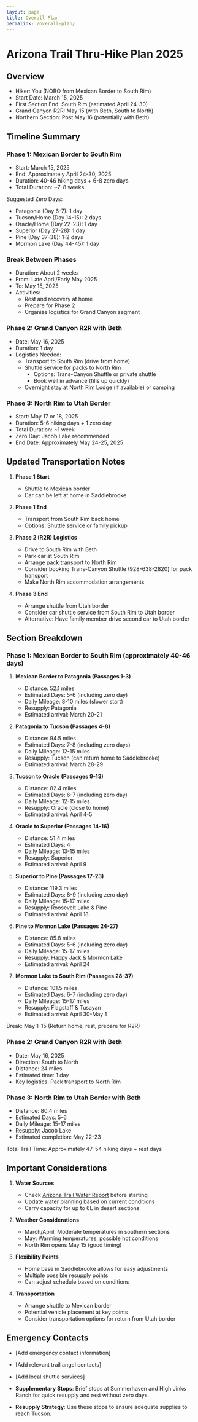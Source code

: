 ```yaml
---
layout: page
title: Overall Plan
permalink: /overall-plan/
---
```


# Arizona Trail Thru-Hike Plan 2025
## Overview
- Hiker: You (NOBO from Mexican Border to South Rim)
- Start Date: March 15, 2025
- First Section End: South Rim (estimated April 24-30)
- Grand Canyon R2R: May 15 (with Beth, South to North)
- Northern Section: Post May 16 (potentially with Beth)

## Timeline Summary
### Phase 1: Mexican Border to South Rim
- Start: March 15, 2025
- End: Approximately April 24-30, 2025
- Duration: 40-46 hiking days + 6-8 zero days
- Total Duration: ~7-8 weeks

Suggested Zero Days:
- Patagonia (Day 6-7): 1 day
- Tucson/Home (Day 14-15): 2 days
- Oracle/Home (Day 22-23): 1 day
- Superior (Day 27-28): 1 day
- Pine (Day 37-38): 1-2 days
- Mormon Lake (Day 44-45): 1 day

### Break Between Phases
- Duration: About 2 weeks
- From: Late April/Early May 2025
- To: May 15, 2025
- Activities:
  - Rest and recovery at home
  - Prepare for Phase 2
  - Organize logistics for Grand Canyon segment

### Phase 2: Grand Canyon R2R with Beth
- Date: May 16, 2025
- Duration: 1 day
- Logistics Needed:
  - Transport to South Rim (drive from home)
  - Shuttle service for packs to North Rim
    - Options: Trans-Canyon Shuttle or private shuttle
    - Book well in advance (fills up quickly)
  - Overnight stay at North Rim Lodge (if available) or camping

### Phase 3: North Rim to Utah Border
- Start: May 17 or 18, 2025
- Duration: 5-6 hiking days + 1 zero day
- Total Duration: ~1 week
- Zero Day: Jacob Lake recommended
- End Date: Approximately May 24-25, 2025

## Updated Transportation Notes
1. **Phase 1 Start**
   - Shuttle to Mexican border
   - Car can be left at home in Saddlebrooke

2. **Phase 1 End**
   - Transport from South Rim back home
   - Options: Shuttle service or family pickup

3. **Phase 2 (R2R) Logistics**
   - Drive to South Rim with Beth
   - Park car at South Rim
   - Arrange pack transport to North Rim
   - Consider booking Trans-Canyon Shuttle (928-638-2820) for pack transport
   - Make North Rim accommodation arrangements

4. **Phase 3 End**
   - Arrange shuttle from Utah border
   - Consider car shuttle service from South Rim to Utah border
   - Alternative: Have family member drive second car to Utah border

## Section Breakdown

### Phase 1: Mexican Border to South Rim (approximately 40-46 days)
1. **Mexican Border to Patagonia (Passages 1-3)**
   - Distance: 52.1 miles
   - Estimated Days: 5-6 (including zero day)
   - Daily Mileage: 8-10 miles (slower start)
   - Resupply: Patagonia
   - Estimated arrival: March 20-21

2. **Patagonia to Tucson (Passages 4-8)**
   - Distance: 94.5 miles
   - Estimated Days: 7-8 (including zero days)
   - Daily Mileage: 12-15 miles
   - Resupply: Tucson (can return home to Saddlebrooke)
   - Estimated arrival: March 28-29

3. **Tucson to Oracle (Passages 9-13)**
   - Distance: 82.4 miles
   - Estimated Days: 6-7 (including zero day)
   - Daily Mileage: 12-15 miles
   - Resupply: Oracle (close to home)
   - Estimated arrival: April 4-5

4. **Oracle to Superior (Passages 14-16)**
   - Distance: 51.4 miles
   - Estimated Days: 4
   - Daily Mileage: 13-15 miles
   - Resupply: Superior
   - Estimated arrival: April 9

5. **Superior to Pine (Passages 17-23)**
   - Distance: 119.3 miles
   - Estimated Days: 8-9 (including zero day)
   - Daily Mileage: 15-17 miles
   - Resupply: Roosevelt Lake & Pine
   - Estimated arrival: April 18

6. **Pine to Mormon Lake (Passages 24-27)**
   - Distance: 85.8 miles
   - Estimated Days: 5-6 (including zero day)
   - Daily Mileage: 15-17 miles
   - Resupply: Happy Jack & Mormon Lake
   - Estimated arrival: April 24

7. **Mormon Lake to South Rim (Passages 28-37)**
   - Distance: 101.5 miles
   - Estimated Days: 6-7 (including zero day)
   - Daily Mileage: 15-17 miles
   - Resupply: Flagstaff & Tusayan
   - Estimated arrival: April 30-May 1

Break: May 1-15 (Return home, rest, prepare for R2R)

### Phase 2: Grand Canyon R2R with Beth
- Date: May 16, 2025
- Direction: South to North
- Distance: 24 miles
- Estimated time: 1 day
- Key logistics: Pack transport to North Rim

### Phase 3: North Rim to Utah Border with Beth
- Distance: 80.4 miles
- Estimated Days: 5-6
- Daily Mileage: 15-17 miles
- Resupply: Jacob Lake
- Estimated completion: May 22-23

Total Trail Time: Approximately 47-54 hiking days + rest days

## Important Considerations
1. **Water Sources**
   - Check [Arizona Trail Water Report](https://aztrail.org/explore/water-sources/) before starting
   - Update water planning based on current conditions
   - Carry capacity for up to 6L in desert sections

2. **Weather Considerations**
   - March/April: Moderate temperatures in southern sections
   - May: Warming temperatures, possible hot conditions
   - North Rim opens May 15 (good timing)

3. **Flexibility Points**
   - Home base in Saddlebrooke allows for easy adjustments
   - Multiple possible resupply points
   - Can adjust schedule based on conditions

4. **Transportation**
   - Arrange shuttle to Mexican border
   - Potential vehicle placement at key points
   - Consider transportation options for return from Utah border

## Emergency Contacts
- [Add emergency contact information]
- [Add relevant trail angel contacts]
- [Add local shuttle services]

- **Supplementary Stops**: Brief stops at Summerhaven and High Jinks Ranch for quick resupply and rest without zero days.
- **Resupply Strategy**: Use these stops to ensure adequate supplies to reach Tucson. 